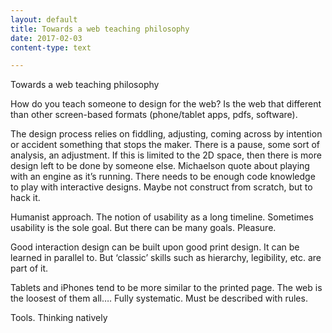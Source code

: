 ```yaml
---
layout: default
title: Towards a web teaching philosophy
date: 2017-02-03
content-type: text

---
```


Towards a web teaching philosophy

How do you teach someone to design for the web? Is the web that different than other screen-based formats (phone/tablet apps, pdfs, software).

The design process relies on fiddling, adjusting, coming across by intention or accident something that stops the maker. There is a pause, some sort of analysis, an adjustment. If this is limited to the 2D space, then there is more design left to be done by someone else. Michaelson quote about playing with an engine as it’s running. There needs to be enough code knowledge to play with interactive designs. Maybe not construct from scratch, but to hack it.

Humanist approach. The notion of usability as a long timeline. Sometimes usability is the sole goal. But there can be many goals. Pleasure.

Good interaction design can be built upon good print design. It can be learned in parallel to. But ‘classic’ skills such as hierarchy, legibility, etc. are part of it.

Tablets and iPhones tend to be more similar to the printed page. The web is the loosest of them all…. Fully systematic. Must be described with rules.

Tools. Thinking natively
